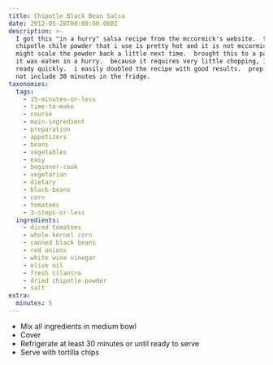 ```yaml
---
title: Chipotle Black Bean Salsa
date: 2012-05-28T00:00:00.000Z
description: >-
  I got this "in a hurry" salsa recipe from the mccormick's website.  the
  chipotle chile powder that i use is pretty hot and it is not mccormick's, so i
  might scale the powder back a little next time.  brought this to a party and
  it was eaten in a hurry.  because it requires very little chopping, it was
  ready quickly.  i easily doubled the recipe with good results.  prep time does
  not include 30 minutes in the fridge.
taxonomies:
  tags:
    - 15-minutes-or-less
    - time-to-make
    - course
    - main-ingredient
    - preparation
    - appetizers
    - beans
    - vegetables
    - easy
    - beginner-cook
    - vegetarian
    - dietary
    - black-beans
    - corn
    - tomatoes
    - 3-steps-or-less
  ingredients:
    - diced tomatoes
    - whole kernel corn
    - canned black beans
    - red onions
    - white wine vinegar
    - olive oil
    - fresh cilantro
    - dried chipotle powder
    - salt
extra:
  minutes: 5
---
```

 - Mix all ingredients in medium bowl
 - Cover
 - Refrigerate at least 30 minutes or until ready to serve
 - Serve with tortilla chips
